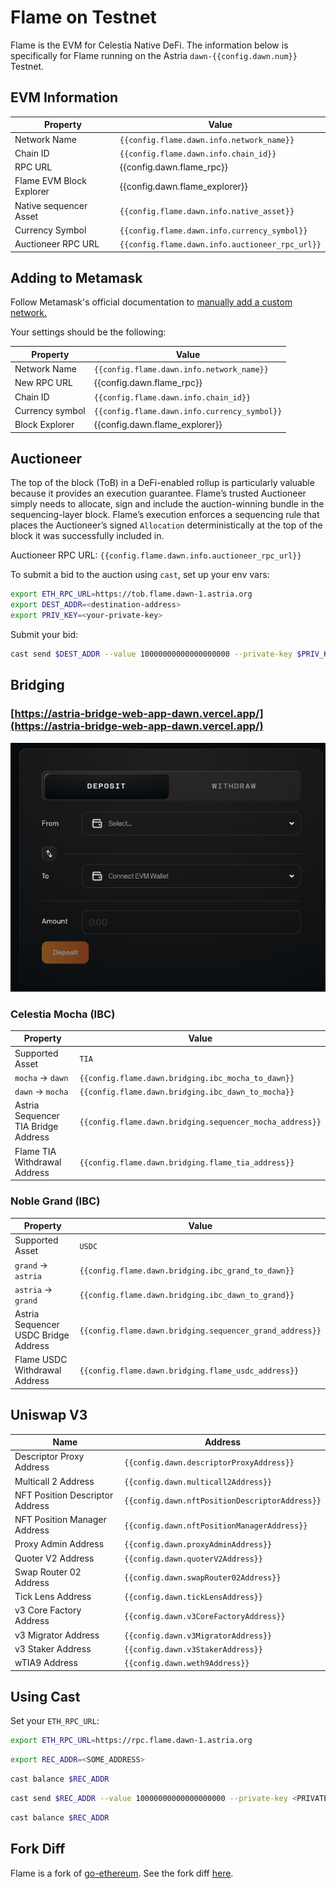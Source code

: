<!-- markdownlint-disable MD041 MD033 -->

<script setup>
import { siteConfig } from '../config.js'

const config = siteConfig
</script>

# Flame on Testnet

Flame is the EVM for Celestia Native DeFi. The information below is specifically
for Flame running on the Astria `dawn-{{config.dawn.num}}` Testnet.

## EVM Information

| Property | Value |
|-----|-----|
| Network Name | `{{config.flame.dawn.info.network_name}}` |
| Chain ID | `{{config.flame.dawn.info.chain_id}}` |
| RPC URL | <a :href="config.dawn.flame_rpc" target="_blank" rel="noopener noreferrer">{{config.dawn.flame_rpc}}</a> |
| Flame EVM Block Explorer | <a :href="config.dawn.flame_explorer" target="_blank" rel="noopener noreferrer">{{config.dawn.flame_explorer}}</a>  |
| Native sequencer Asset | `{{config.flame.dawn.info.native_asset}}` |
| Currency Symbol | `{{config.flame.dawn.info.currency_symbol}}` |
| Auctioneer RPC URL | `{{config.flame.dawn.info.auctioneer_rpc_url}}` |

## Adding to Metamask

Follow Metamask's official documentation to [manually add a custom network.](https://support.metamask.io/hc/en-us/articles/360043227612-How-to-add-a-custom-network-RPC#h_01G63GGJ83DGDRCS2ZWXM37CV5)

Your settings should be the following:

| Property | Value |
| --- | --- |
| Network Name | `{{config.flame.dawn.info.network_name}}` |
| New RPC URL | <a :href="config.dawn.flame_rpc" target="_blank" rel="noopener noreferrer">{{config.dawn.flame_rpc}}</a> |
| Chain ID | `{{config.flame.dawn.info.chain_id}}` |
| Currency symbol | `{{config.flame.dawn.info.currency_symbol}}` |
| Block Explorer | <a :href="config.dawn.flame_explorer" target="_blank" rel="noopener noreferrer">{{config.dawn.flame_explorer}}</a> |

## Auctioneer

The top of the block (ToB) in a DeFi-enabled rollup is particularly valuable
because it provides an execution guarantee. Flame’s trusted Auctioneer simply
needs to allocate, sign and include the auction-winning bundle in the
sequencing-layer block. Flame’s execution enforces a sequencing rule that places
the Auctioneer’s signed `Allocation` deterministically at the top of the block
it was successfully included in.

Auctioneer RPC URL: <a :href="config.flame.dawn.info.auctioneer_rpc_url"
target="_blank"><code>{{config.flame.dawn.info.auctioneer_rpc_url}}</code></a>

To submit a bid to the auction using `cast`, set up your env vars:

```bash
export ETH_RPC_URL=https://tob.flame.dawn-1.astria.org
export DEST_ADDR=<destination-address>
export PRIV_KEY=<your-private-key>
```

Submit your bid:

```bash
cast send $DEST_ADDR --value 10000000000000000000 --private-key $PRIV_KEY
```

## Bridging

### [https://astria-bridge-web-app-dawn.vercel.app/](https://astria-bridge-web-app-dawn.vercel.app/)

![Bridge UI](/bridge-ui-screen.png)

### Celestia Mocha (IBC)

| Property | Value |
|-----|-----|
| Supported Asset | `TIA` |
| `mocha` -> `dawn` | `{{config.flame.dawn.bridging.ibc_mocha_to_dawn}}` |
| `dawn` -> `mocha` | `{{config.flame.dawn.bridging.ibc_dawn_to_mocha}}` |
| Astria Sequencer TIA Bridge Address | `{{config.flame.dawn.bridging.sequencer_mocha_address}}` |
| Flame TIA Withdrawal Address| `{{config.flame.dawn.bridging.flame_tia_address}}` |

### Noble Grand (IBC)

| Property | Value |
|-----|-----|
| Supported Asset | `USDC` |
| `grand` -> `astria` | `{{config.flame.dawn.bridging.ibc_grand_to_dawn}}` |
| `astria` -> `grand` | `{{config.flame.dawn.bridging.ibc_dawn_to_grand}}` |
| Astria Sequencer USDC Bridge Address | `{{config.flame.dawn.bridging.sequencer_grand_address}}` |
| Flame USDC Withdrawal Address| `{{config.flame.dawn.bridging.flame_usdc_address}}` |

## Uniswap V3

| Name | Address |
|---|---|
| Descriptor Proxy Address | `{{config.dawn.descriptorProxyAddress}}` |
| Multicall 2 Address | `{{config.dawn.multicall2Address}}` |
| NFT Position Descriptor Address | `{{config.dawn.nftPositionDescriptorAddress}}` |
| NFT Position Manager Address | `{{config.dawn.nftPositionManagerAddress}}` |
| Proxy Admin Address | `{{config.dawn.proxyAdminAddress}}` |
| Quoter V2 Address | `{{config.dawn.quoterV2Address}}` |
| Swap Router 02 Address | `{{config.dawn.swapRouter02Address}}` |
| Tick Lens Address | `{{config.dawn.tickLensAddress}}` |
| v3 Core Factory Address | `{{config.dawn.v3CoreFactoryAddress}}` |
| v3 Migrator Address | `{{config.dawn.v3MigratorAddress}}` |
| v3 Staker Address | `{{config.dawn.v3StakerAddress}}` |
| wTIA9 Address | `{{config.dawn.weth9Address}}` |

## Using Cast

Set your `ETH_RPC_URL`:

```bash
export ETH_RPC_URL=https://rpc.flame.dawn-1.astria.org
```

```bash
export REC_ADDR=<SOME_ADDRESS>
```

```bash
cast balance $REC_ADDR
```

```bash
cast send $REC_ADDR --value 10000000000000000000 --private-key <PRIVATE-KEY>
```

```bash
cast balance $REC_ADDR
```

## Fork Diff

Flame is a fork of [go-ethereum](https://github.com/ethereum/go-ethereum). See
the fork diff [here](https://astriaorg.github.io/astria-geth/).
